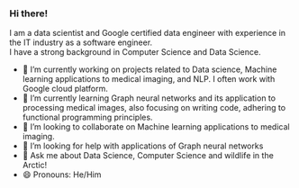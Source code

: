 ### Hi there!

I am a data scientist and Google certified data engineer with experience in the IT industry as a software engineer.   
I have a strong background in Computer Science and Data Science.  

<!--
**nizamphoenix/nizamphoenix** is a ✨ _special_ ✨ repository because its `README.md` (this file) appears on your GitHub profile.
-->


- 🔭 I’m currently working on projects related to Data science, Machine learning applications to medical imaging, and NLP. I often work with Google cloud platform.
- 🌱 I’m currently learning Graph neural networks and its application to processing medical images, also focusing on writing code, adhering to functional programming principles.
- 👯 I’m looking to collaborate on Machine learning applications to medical imaging.
- 🤔 I’m looking for help with applications of Graph neural networks 
- 💬 Ask me about Data Science, Computer Science and wildlife in the Arctic!
- 😄 Pronouns: He/Him
